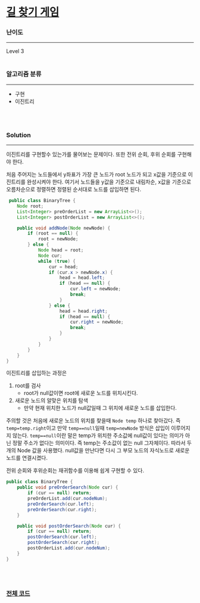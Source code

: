 # [길 찾기 게임](https://programmers.co.kr/learn/courses/30/lessons/42892)

### 난이도

***
Level 3
<br><br>

### 알고리즘 분류

***

* 구현
* 이진트리

<br><br>

### Solution

***

이진트리를 구현할수 있는가를 물어보는 문제이다. 또한 전위 순회, 후위 순회를 구현해야 한다.

처음 주어지는 노드들에서 y좌표가 가장 큰 노드가 root 노드가 되고 x값을 기준으로 이진트리를 완성시켜야 한다. 여기서 노드들을 y값을 기준으로 내림차순, x값을 기준으로 오름차순으로 정렬하면 정렬된 순서대로
노드를 삽입하면 된다.

```java
 public class BinaryTree {
    Node root;
    List<Integer> preOrderList = new ArrayList<>();
    List<Integer> postOrderList = new ArrayList<>();

    public void addNode(Node newNode) {
        if (root == null) {
            root = newNode;
        } else {
            Node head = root;
            Node cur;
            while (true) {
                cur = head;
                if (cur.x > newNode.x) {
                    head = head.left;
                    if (head == null) {
                        cur.left = newNode;
                        break;
                    }
                } else {
                    head = head.right;
                    if (head == null) {
                        cur.right = newNode;
                        break;
                    }
                }
            }
        }
    }
}
```

이진트리를 삽입하는 과정은

1. root를 검사
    * root가 null값이면 root에 새로운 노드를 위치시킨다.
2. 새로운 노드의 알맞은 위치를 탐색
    * 만약 현재 위치한 노드가 null값일때 그 위치에 새로운 노드를 삽입한다.

주의할 것은 처음에 새로운 노드의 위치를 찾을때 `Node temp` 하나로 찾아갔다. 즉 `temp=temp.right`이고 만약 `temp==null`일때 `temp=newNode` 방식은 삽입이 이루어지지
않는다. `temp==null`이란 말은 temp가 위치한 주소값에 null값이 있다는 의미가 아닌 정말 주소가 없다는 의미이다. 즉 temp는 주소값이 없는 null 그자체이다. 따라서 두개의 Node 값을
사용했다. null값을 만난다면 다시 그 부모 노드의 자식노드로 새로운 노드를 연결시켰다.

전위 순회와 후위순회는 재귀함수를 이용해 쉽게 구현할 수 있다.

```java
public class BinaryTree {
    public void preOrderSearch(Node cur) {
        if (cur == null) return;
        preOrderList.add(cur.nodeNum);
        preOrderSearch(cur.left);
        preOrderSearch(cur.right);
    }

    public void postOrderSearch(Node cur) {
        if (cur == null) return;
        postOrderSearch(cur.left);
        postOrderSearch(cur.right);
        postOrderList.add(cur.nodeNum);
    }
}
```

<br><br>

### [전체 코드](https://github.com/Jungmin-Seo0527/CodingTest/blob/main/src/kakao/recruit2019/길_찾기_게임.java)

